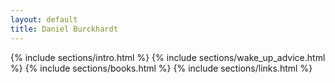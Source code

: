 ```yaml
---
layout: default
title: Daniel Burckhardt
---
```


{% include sections/intro.html %}
{% include sections/wake_up_advice.html %}
{% include sections/books.html %}
{% include sections/links.html %}

